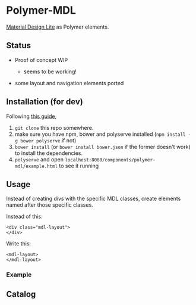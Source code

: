 # Polymer-MDL

[Material Design Lite](http://getmdl.io) as Polymer elements.

## Status

- Proof of concept WIP
	- seems to be working!

- some layout and navigation elements ported

## Installation (for dev)

Following [this guide](https://www.polymer-project.org/1.0/docs/start/reusableelements.html),
1. `git clone` this repo somewhere.
2. make sure you have npm, bower and polyserve installed (`npm install -g bower polyserve` if not)
3. `bower install` (or `bower install bower.json` if the former doesn't work) to install the dependencies.
4. `polyserve` and open `localhost:8080/components/polymer-mdl/example.html` to see it running

## Usage

Instead of creating divs with the specific MDL classes, create elements
named after those specific classes.

Instead of this:

	<div class="mdl-layout">
	</div>

Write this:

	<mdl-layout>
	</mdl-layout>

### Example


## Catalog
